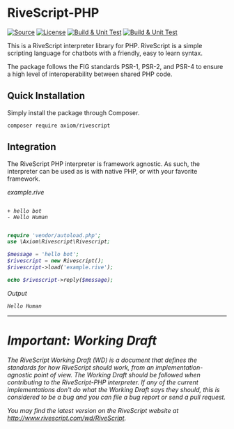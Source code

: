 # RiveScript-PHP
[![Source](http://img.shields.io/badge/source-axiom--labs/rivescript--php-blue.svg?style=flat-square)](https://github.com/axiom-labs/rivescript-php)
[![License](http://img.shields.io/badge/license-MIT-brightgreen.svg?style=flat-square)](https://tldrlegal.com/license/mit-license)
[![Build & Unit Test](https://github.com/johnnymast/rivescript-php/actions/workflows/phpunit.yml/badge.svg)](https://github.com/johnnymast/rivescript-php/actions/workflows/phpunit.yml)
[![Build & Unit Test](https://github.com/johnnymast/rivescript-php/actions/workflows/Phpunit.yml/badge.svg)](https://github.com/johnnymast/rivescript-php/actions/workflows/Phpunit.yml)

This is a RiveScript interpreter library for PHP. RiveScript is a simple scripting language for chatbots with a friendly, easy to learn syntax.

The package follows the FIG standards PSR-1, PSR-2, and PSR-4 to ensure a high level of interoperability between shared PHP code.

## Quick Installation
Simply install the package through Composer.

```
composer require axiom/rivescript
```

## Integration
The RiveScript PHP interpreter is framework agnostic. As such, the interpreter can be used as is with native PHP, or with your favorite framework.

<i>example.rive</a>
```rivescript

+ hello bot
- Hello Human

```

```php

require 'vendor/autoload.php';
use \Axiom\Rivescript\Rivescript;

$message = 'hello bot';
$rivescript = new Rivescript();
$rivescript->load('example.rive');

echo $rivescript->reply($message);

```

<i>Output</i>
```bash
Hello Human
```
---

# Important: Working Draft

The RiveScript Working Draft (WD) is a document that defines the standards for how RiveScript should work, from an implementation-agnostic point of view. The Working Draft should be followed when contributing to the RiveScript-PHP interpreter. If any of the current implementations don't do what the Working Draft says they should, this is considered to be a bug and you can file a bug report or send a pull request.

You may find the latest version on the RiveScript website at http://www.rivescript.com/wd/RiveScript.
